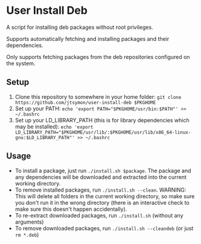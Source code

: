 # User Install Deb

A script for installing deb packages without root privileges.

Supports automatically fetching and installing packages and their dependencies.

Only supports fetching packages from the deb repositories configured on the system.

## Setup

1. Clone this repository to somewhere in your home folder: `git clone https://github.com/jtsymon/user-install-deb $PKGHOME`
2. Set up your PATH: `echo 'export PATH="$PKGHOME/usr/bin:$PATH"' >> ~/.bashrc`
3. Set up your LD_LIBRARY_PATH (this is for library dependencies which may be installed): `echo 'export LD_LIBRARY_PATH="$PKGHOME/usr/lib/:$PKGHOME/usr/lib/x86_64-linux-gnu:$LD_LIBRARY_PATH"' >> ~/.bashrc`

## Usage

* To install a package, just run `./install.sh $package`. The package and any dependencies will be downloaded and extracted into the current working directory.
* To remove installed packages, run `./install.sh --clean`. WARNING: This will delete all folders in the current working directory, so make sure you don't run it in the wrong directory (there is an interactive check to make sure this doesn't happen accidentally).
* To re-extract downloaded packages, run `./install.sh` (without any arguments)
* To remove downloaded packages, run `./install.sh --cleandeb` (or just `rm *.deb`)
